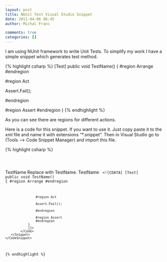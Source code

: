 ```yaml
---
layout: post
title: NUnit Test Visual Studio Snippet
date: 2011-04-06 06:45
author: Michal Franc

comments: true
categories: []
---
```

I am using NUnit framework to write Unit Tests. To simplify my work I have a simple snippet which generates test method.

{% highlight csharp %}
[Test]
public void TestName()
{
   #region Arrange
   #endregion 

   #region Act

   Assert.Fail();

   #endregion

   #region Assert
   #endregion
}
{% endhighlight %}

As you can see there are regions for different actions.

Here is a code for this snippet. If you want to use it. Just copy paste it to the xml file and name it with extensions “*.snippet”. Then in Visual Studio go to (Tools –> Code Snippet Manager) and import this file.

{% highlight csharp %}
<CodeSnippets xmlns="http://schemas.microsoft.com/VisualStudio/2010/CodeSnippet">
    <CodeSnippet Format="1.0.0">
        <Header>
            <Title>
                NUnit Test
            </Title>
        </Header> 
        <Snippet>
            <Declarations>
                <Literal>
                    <ID>TestName</ID>
                    <ToolTip>Replace with TestName.</ToolTip>
                    <Default>TestName</Default>
                </Literal>
            </Declarations>
            <Code Language="CSharp">
                <![CDATA[
                [Test]
                public void $TestName$()
                {
                    #region Arrange
                    #endregion

                    #region Act

                    Assert.Fail();

                    #endregion

                    #region Assert
                    #endregion
                }
                ]]>
            </Code>
       </Snippet>
    </CodeSnippet>
</CodeSnippets>
{% endhighlight %}

&nbsp;
